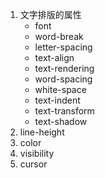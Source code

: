 1. 文字排版的属性
   * font
   * word-break
   * letter-spacing
   * text-align
   * text-rendering
   * word-spacing
   * white-space
   * text-indent
   * text-transform
   * text-shadow
2. line-height
3. color
4. visibility
5. cursor
